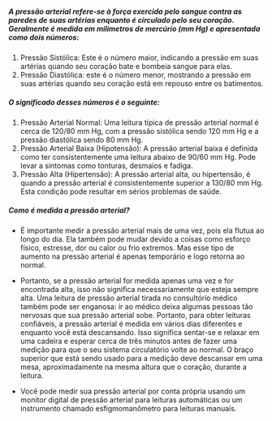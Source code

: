 ##### A pressão arterial refere-se à força exercida pelo sangue contra as paredes de suas artérias enquanto é circulado pelo seu coração. Geralmente é medida em milímetros de mercúrio (mm Hg) e apresentada como dois números:

1. Pressão Sistólica: Este é o número maior, indicando a pressão em suas artérias quando seu coração bate e bombeia sangue para elas.
2. Pressão Diastólica: este é o número menor, mostrando a pressão em suas artérias quando seu coração está em repouso entre os batimentos.

##### O significado desses números é o seguinte:

1. Pressão Arterial Normal: Uma leitura típica de pressão arterial normal é cerca de 120/80 mm Hg, com a pressão sistólica sendo 120 mm Hg e a pressão diastólica sendo 80 mm Hg.
2. Pressão Arterial Baixa (Hipotensão): A pressão arterial baixa é definida como ter consistentemente uma leitura abaixo de 90/60 mm Hg. Pode levar a sintomas como tonturas, desmaios e fadiga.
3. Pressão Alta (Hipertensão): A pressão arterial alta, ou hipertensão, é quando a pressão arterial é consistentemente superior a 130/80 mm Hg. Esta condição pode resultar em sérios problemas de saúde.

##### Como é medida a pressão arterial?

* É importante medir a pressão arterial mais de uma vez, pois ela flutua ao longo do dia.
Ela também pode mudar devido a coisas como esforço físico, estresse, dor ou calor ou frio extremos. Mas esse tipo de aumento na pressão arterial é apenas temporário e logo retorna ao normal.

* Portanto, se a pressão arterial for medida apenas uma vez e for encontrada alta, isso não significa necessariamente que esteja sempre alta.
Uma leitura de pressão arterial tirada no consultório médico também pode ser enganosa: ir ao médico deixa algumas pessoas tão nervosas que sua pressão arterial sobe.
Portanto, para obter leituras confiáveis, a pressão arterial é medida em vários dias diferentes e enquanto você está descansando.
Isso significa sentar-se e relaxar em uma cadeira e esperar cerca de três minutos antes de fazer uma medição para que o seu sistema circulatório volte ao normal. O braço superior que está sendo usado para a medição deve descansar em uma mesa, aproximadamente na mesma altura que o coração, durante a leitura.

* Você pode medir sua pressão arterial por conta própria usando um monitor digital de pressão arterial para leituras automáticas ou um instrumento chamado esfigmomanômetro para leituras manuais.